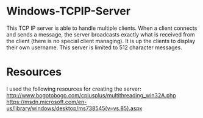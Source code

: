 # Windows-TCPIP-Server
This TCP IP server is able to handle multiple clients. When a client connects and sends a message, the server broadcasts exactly what is received from the client (there is no special client managing). It is up the clients to display their own username. This server is limited to 512 character messages. 
# Resources
I used the following resources for creating the server:<br/>
http://www.bogotobogo.com/cplusplus/multithreading_win32A.php<br/>
https://msdn.microsoft.com/en-us/library/windows/desktop/ms738545(v=vs.85).aspx<br/>
